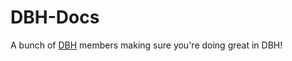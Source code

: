 # DBH-Docs

A bunch of [DBH](https://github.com/DanBot-Hosting) members making sure you're doing great in DBH!
